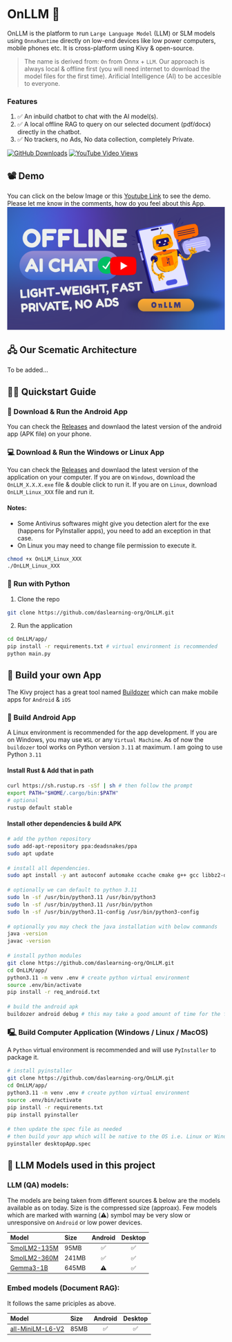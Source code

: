 # OnLLM 🧠
OnLLM is the platform to run `Large Language Model` (LLM) or SLM models using `OnnxRuntime` directly on low-end devices like low power computers, mobile phones etc. It is cross-platform using Kivy &amp; open-source.

> The name is derived from: `On` from Onnx + `LLM`. Our approach is always local & offline first (you will need internet to download the model files for the first time). Arificial Intelligence (AI) to be accesible to everyone.

### Features
1. ✅️ An inbuild chatbot to chat with the AI model(s).
2. ✅️ A local offline RAG to query on our selected document (pdf/docx) directly in the chatbot.
2. ✅️ No trackers, no Ads, No data collection, completely Private.

[![GitHub Downloads](https://img.shields.io/github/downloads/daslearning-org/OnLLM/total)](https://github.com/daslearning-org/OnLLM/releases)
[![YouTube Video Views](https://img.shields.io/youtube/views/D-KwL59GgKA)](https://www.youtube.com/watch?v=D-KwL59GgKA)

## 📽️ Demo
You can click on the below Image or this [Youtube Link](https://www.youtube.com/watch?v=D-KwL59GgKA) to see the demo. Please let me know in the comments, how do you feel about this App. <br>
[![OnLLM-YouTube](./docs/images/thumb.png)](https://www.youtube.com/watch?v=D-KwL59GgKA)

## 🖧 Our Scematic Architecture
To be added...

## 🧑‍💻 Quickstart Guide

### 📱 Download & Run the Android App
You can check the [Releases](https://github.com/daslearning-org/OnLLM/tags) and downlaod the latest version of the android app (APK file) on your phone.

### 💻 Download & Run the Windows or Linux App
You can check the [Releases](https://github.com/daslearning-org/OnLLM/releases) and downlaod the latest version of the application on your computer. If you are on `Windows`, download the `OnLLM_X.X.X.exe` file & double click to run it. If you are on `Linux`, download `OnLLM_Linux_XXX` file and run it.

#### Notes:
- Some Antivirus softwares might give you detection alert for the exe (happens for PyInstaller apps), you need to add an exception in that case.
- On Linux you may need to change file permission to execute it.
```bash
chmod +x OnLLM_Linux_XXX
./OnLLM_Linux_XXX
```

### 🐍 Run with Python

1. Clone the repo
```bash
git clone https://github.com/daslearning-org/OnLLM.git
```

2. Run the application
```bash
cd OnLLM/app/
pip install -r requirements.txt # virtual environment is recommended
python main.py
```

## 🦾 Build your own App
The Kivy project has a great tool named [Buildozer](https://buildozer.readthedocs.io/en/latest/) which can make mobile apps for `Android` & `iOS`

### 📱 Build Android App
A Linux environment is recommended for the app development. If you are on Windows, you may use `WSL` or any `Virtual Machine`. As of now the `buildozer` tool works on Python version `3.11` at maximum. I am going to use Python `3.11`

#### Install Rust & Add that in path
```bash
curl https://sh.rustup.rs -sSf | sh # then follow the prompt
export PATH="$HOME/.cargo/bin:$PATH"
# optional
rustup default stable
```

#### Install other dependencies & build APK
```bash
# add the python repository
sudo add-apt-repository ppa:deadsnakes/ppa
sudo apt update

# install all dependencies.
sudo apt install -y ant autoconf automake ccache cmake g++ gcc libbz2-dev libffi-dev libltdl-dev libtool libssl-dev lbzip2 make ninja-build openjdk-17-jdk patch patchelf pkg-config protobuf-compiler python3.11 python3.11-venv python3.11-dev

# optionally we can default to python 3.11
sudo ln -sf /usr/bin/python3.11 /usr/bin/python3
sudo ln -sf /usr/bin/python3.11 /usr/bin/python
sudo ln -sf /usr/bin/python3.11-config /usr/bin/python3-config

# optionally you may check the java installation with below commands
java -version
javac -version

# install python modules
git clone https://github.com/daslearning-org/OnLLM.git
cd OnLLM/app/
python3.11 -m venv .env # create python virtual environment
source .env/bin/activate
pip install -r req_android.txt

# build the android apk
buildozer android debug # this may take a good amount of time for the first time & will generate the apk in the bin directory
```

### 🖳 Build Computer Application (Windows / Linux / MacOS)
A `Python` virtual environment is recommended and will use `PyInstaller` to package it.

```bash
# install pyinstaller
git clone https://github.com/daslearning-org/OnLLM.git
cd OnLLM/app/
python3.11 -m venv .env # create python virtual environment
source .env/bin/activate
pip install -r requirements.txt
pip install pyinstaller

# then update the spec file as needed
# then build your app which will be native to the OS i.e. Linux or Windows or MAC
pyinstaller desktopApp.spec
```

## 🔗 LLM Models used in this project

### LLM (QA) models:
The models are being taken from different sources & below are the models available as on today. Size is the compressed size (approax). Few models which are marked with warning (⚠️) symbol may be very slow or unresponsive on `Android` or low power devices.

| Model | Size | Android | Desktop |
| :---- | :--- | :-----: | :-----: |
| [SmolLM2-135M](https://huggingface.co/HuggingFaceTB/SmolLM2-135M-Instruct) | 95MB | ✅️ | ✅️ |
| [SmolLM2-360M](https://huggingface.co/HuggingFaceTB/SmolLM2-360M-Instruct) | 241MB | ✅️ | ✅️ |
| [Gemma3-1B](https://huggingface.co/onnx-community/gemma-3-1b-it-ONNX) | 645MB | ⚠️ | ✅️ |

### Embed models (Document RAG):
It follows the same priciples as above.

| Model | Size | Android | Desktop |
| :---- | :--- | :-----: | :-----: |
| [all-MiniLM-L6-V2](https://huggingface.co/onnx-models/all-MiniLM-L6-v2-onnx) | 85MB | ✅️ | ✅️ |
